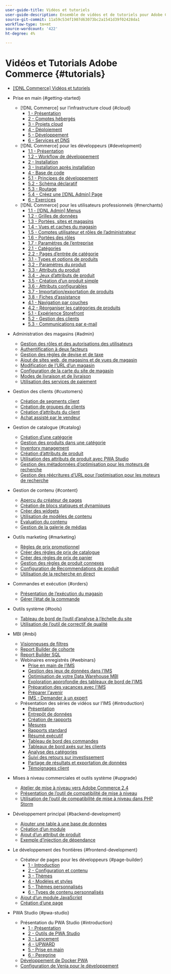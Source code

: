 ```yaml
---
user-guide-title: Vidéos et tutoriels
user-guide-description: Ensemble de vidéos et de tutoriels pour Adobe Commerce et Magento Open Source.
source-git-commit: 11a59c534f1907d63073bc2a1541d39f02428da1
workflow-type: tm+mt
source-wordcount: '422'
ht-degree: 4%

---
```



# Vidéos et Tutorials Adobe Commerce {#tutorials}

+ [[!DNL Commerce] Vidéos et tutoriels](overview.md)

+ Prise en main {#getting-started}
   + [!DNL Commerce] sur l’infrastructure cloud {#cloud}
      + [1 - Présentation](./cloud/1-overview.md)
      + [2 - Comptes hébergés](./cloud/2-accounts.md)
      + [3 - Projets cloud](./cloud/3-projects.md)
      + [4 - Déploiement](./cloud/4-deployment.md)
      + [5 - Développement](./cloud/5-dev-config.md)
      + [6 - Services et DNS](./cloud/6-launch.md)
   + [!DNL Commerce] pour les développeurs {#development}
      + [1.1 - Présentation](./developer/backend-1-1-overview.md)
      + [1.2 - Workflow de développement](./developer/backend-1-2-workflow.md)
      + [2 - Installation](./developer/backend-2-install.md)
      + [3 - Installation après installation](./developer/backend-3-post-install.md)
      + [4 - Base de code](./developer/backend-4-code-base.md)
      + [5.1 - Principes de développement](./developer/backend-5-1-dev-basics.md)
      + [5.2 - Schéma déclaratif](./developer/backend-5-2-declarative-schema.md)
      + [5.3 - Routage](./developer/backend-5-3-routing.md)
      + [5.4 - Créez une [!DNL Admin] Page](./developer/backend-5-4-admin-page.md)
      + [6 - Exercices](./developer/backend-6-practice.md)
   + [!DNL Commerce] pour les utilisateurs professionnels {#merchants}
      + [1.1 - [!DNL Admin] Menus](./merchant/introduction/1-1-menus.md)
      + [1.2 - Grilles de données](./merchant/introduction/1-2-data-grids.md)
      + [1.3 - Portées, sites et magasins](./merchant/introduction/1-3-apps-scopes-sites-stores.md)
      + [1.4 - Vues et caches du magasin](./merchant/introduction/1-4-store-views-cache.md)
      + [1.5 - Comptes utilisateur et rôles de l’administrateur](./merchant/introduction/1-5-users-roles.md)
      + [1.6 - Portées des rôles](./merchant/introduction/1-6-role-scopes.md)
      + [1.7 - Paramètres de l’entreprise](./merchant/introduction/1-7-business-settings.md)
      + [2.1 - Catégories](./merchant/introduction/2-1-categories.md)
      + [2.2 - Pages d’entrée de catégorie](./merchant/introduction/2-2-category-landing-page.md)
      + [3.1 - Types et options de produits](./merchant/introduction/3-1-product-types-options.md)
      + [3.2 - Paramètres du produit](./merchant/introduction/3-2-product-settings.md)
      + [3.3 - Attributs du produit](./merchant/introduction/3-3-product-attributes.md)
      + [3.4 - Jeux d’attributs de produit](./merchant/introduction/3-4-product-attribute-sets.md)
      + [3.5 - Création d’un produit simple](./merchant/introduction/3-5-create-simple-product.md)
      + [3.6 - Attributs configurables](./merchant/introduction/3-6-configurable-attributes.md)
      + [3.7 - Importation/exportation de produits](./merchant/introduction/3-7-import-export-products.md)
      + [3.8 - Fiches d’assistance](./merchant/introduction/3-8-gift-cards.md)
      + [4.1 - Navigation par couches](./merchant/introduction/4-1-layered-navigation.md)
      + [4.2 - Réorganiser les catégories de produits](./merchant/introduction/4-2-arrange-product-categories.md)
      + [5.1 - Expérience Storefront](./merchant/introduction/5-1-storefront-experience.md)
      + [5.2 - Gestion des clients](./merchant/introduction/5-2-customer-management.md)
      + [5.3 - Communications par e-mail](./merchant/introduction/5-3-store-communications.md)

+ Administration des magasins {#admin}
   + [Gestion des rôles et des autorisations des utilisateurs](./merchant/users-roles-permissions.md)
   + [Authentification à deux facteurs](./merchant/two-factor-authentication.md)
   + [Gestion des règles de devise et de taxe](./merchant/currency-tax-rules.md)
   + [Ajout de sites web, de magasins et de vues de magasin](./merchant/add-websites-stores-views.md)
   + [Modification de l’URL d’un magasin](./merchant/change-store-url.md)
   + [Configuration de la carte du site de magasin](./merchant/site-map-setup.md)
   + [Modes de livraison et de livraison](./merchant/shipping-delivery.md)
   + [Utilisation des services de paiement](./merchant/payment-services.md)

+ Gestion des clients {#customers}
   + [Création de segments client](./merchant/customer-segments.md)
   + [Création de groupes de clients](./merchant/customer-groups.md)
   + [Création d’attributs du client](./merchant/customer-attributes.md)
   + [Achat assisté par le vendeur](./merchant/seller-assisted-shopping.md)

+ Gestion de catalogue {#catalog}
   + [Création d’une catégorie](./merchant/category-create.md)
   + [Gestion des produits dans une catégorie](./merchant/category-products.md)
   + [Inventory management](./merchant/inventory-management.md)
   + [Création d’attributs de produit](./merchant/product-attributes-create.md)
   + [Utilisation des attributs de produit avec PWA Studio](./merchant/product-attributes-pwa.md)
   + [Gestion des métadonnées d’optimisation pour les moteurs de recherche](./merchant/seo-metadata.md)
   + [Gestion des réécritures d’URL pour l’optimisation pour les moteurs de recherche](./merchant/seo-url-rewrites.md)

+ Gestion de contenu {#content}
   + [Aperçu du créateur de pages](./merchant/page-builder-overview.md)
   + [Création de blocs statiques et dynamiques](./merchant/static-dynamic-blocks.md)
   + [Créer des widgets](./merchant/widgets.md)
   + [Utilisation de modèles de contenu](./merchant/content-templates.md)
   + [Évaluation du contenu](./merchant/content-staging.md)
   + [Gestion de la galerie de médias](./merchant/media-gallery.md)

+ Outils marketing {#marketing}
   + [Règles de prix promotionnel](./merchant/promotions-price-rules.md)
   + [Créer des règles de prix de catalogue](./merchant/catalog-price-rules.md)
   + [Créer des règles de prix de panier](./merchant/cart-price-rules.md)
   + [Gestion des règles de produit connexes](./merchant/related-product-rules.md)
   + [Configuration de Recommendations de produit](./merchant/product-recommendations.md)
   + [Utilisation de la recherche en direct](./merchant/live-search.md)

+ Commandes et exécution {#orders}
   + [Présentation de l’exécution du magasin](./merchant/store-fulfillment.md)
   + [Gérer l’état de la commande](./merchant/order-status.md)

+ Outils système {#tools}
   + [Tableau de bord de l’outil d’analyse à l’échelle du site](./tools/site-wide-analysis-tool.md)
   + [Utilisation de l’outil de correctif de qualité](./tools/quality-patch-tool.md)

+ MBI {#mbi}
   + [Visionneuses de filtres](./merchant/business-intelligence/filter-sets.md)
   + [Report Builder de cohorte](./merchant/business-intelligence/cohort-report-builder.md)
   + [Report Builder SQL](./merchant/business-intelligence/sql-report-builder.md)
   + Webinaires enregistrés {#webinars}
      + [Prise en main de l’IMS](./merchant/business-intelligence/webinars/getting-started.md)
      + [Gestion des jeux de données dans l’IMS](./merchant/business-intelligence/webinars/manage-data-sets.md)
      + [Optimisation de votre Data Warehouse MBI](./merchant/business-intelligence/webinars/optimize-data-warehouse.md)
      + [Exploration approfondie des tableaux de bord de l&#39;IMS](./merchant/business-intelligence/webinars/dashboards-deep-dive.md)
      + [Préparation des vacances avec l&#39;IMS](./merchant/business-intelligence/webinars/holiday-readiness.md)
      + [Préparer l&#39;avenir](./merchant/business-intelligence/prepare-for-future.md)
      + [IMS - Demander à un expert](./merchant/business-intelligence/webinars/ask-expert.md)
   + Présentation des séries de vidéos sur l’IMS {#introduction}
      + [Présentation](./merchant/business-intelligence/1-overview.md)
      + [Entrepôt de données](./merchant/business-intelligence/2-data-warehousing.md)
      + [Création de rapports](./merchant/business-intelligence/3-build-reports.md)
      + [Mesures](./merchant/business-intelligence/4-metrics.md)
      + [Rapports standard](./merchant/business-intelligence/5-standard-reports.md)
      + [Résumé exécutif](./merchant/business-intelligence/6-executive-summary-dashboard.md)
      + [Tableau de bord des commandes](./merchant/business-intelligence/7-orders-dashboard.md)
      + [Tableaux de bord axés sur les clients](./merchant/business-intelligence/8-customer-focused-dashboards.md)
      + [Analyse des catégories](./merchant/business-intelligence/9-category-analysis.md)
      + [Suivi des retours sur investissement](./merchant/business-intelligence/10-roi-tracking.md)
      + [Partage de résultats et exportation de données](./merchant/business-intelligence/11-share-results-export-data.md)
      + [Témoignages client](./merchant/business-intelligence/12-customer-success.md)

+ Mises à niveau commerciales et outils système {#upgrade}
   + [Atelier de mise à niveau vers Adobe Commerce 2.4](./upgrade/2.4-upgrade-workshop.md)
   + [Présentation de l’outil de compatibilité de mise à niveau](./upgrade/upgrade-compatibility-tool-overview.md)
   + [Utilisation de l’outil de compatibilité de mise à niveau dans PHP Storm](./upgrade/uct-phpstorm.md)

+ Développement principal {#backend-development}
   + [Ajouter une table à une base de données](./developer/add-new-db-table.md)
   + [Création d’un module](developer/create-module.md)
   + [Ajout d’un attribut de produit](./developer/add-product-attribute.md)
   + [Exemple d’injection de dépendance](./developer/dependency-injection.md)

+ Le développement des frontières {#frontend-development}
   + Créateur de pages pour les développeurs {#page-builder}
      + [1 - Introduction](./developer/page-builder/1-intro-case-studies.md)
      + [2 - Configuration et contenu](./developer/page-builder/2-config-create-content.md)
      + [3 - Thèmes](./developer/page-builder/3-themes.md)
      + [4 - Modèles et styles](./developer/page-builder/4-admin-templates-apply-styles.md)
      + [5 - Thèmes personnalisés](./developer/page-builder/5-customize-theme.md)
      + [6 - Types de contenu personnalisés](developer/page-builder/6-custom-content-types.md)
   + [Ajout d’un module JavaScript](developer/add-javascript-module.md)
   + [Création d’une page](developer/create-new-page.md)

+ PWA Studio {#pwa-studio}
   + Présentation du PWA Studio {#introduction}
      + [1 - Présentation](./pwa/introduction/1-overview.md)
      + [2 - Outils de PWA Studio](./pwa/introduction/2-pwa-studio-tools.md)
      + [3 - Lancement](pwa/introduction/3-launch.md)
      + [4 - UPWARD](./pwa/introduction/4-upward.md)
      + [5 - Prise en main](./pwa/introduction/5-getting-started.md)
      + [6 - Peregrine](./pwa/introduction/6-peregrine.md)
   + [Développement de Docker PWA](./pwa/pwa-docker-development.md)
   + [Configuration de Venia pour le développement](pwa/set-up-venia-for-dev.md)
